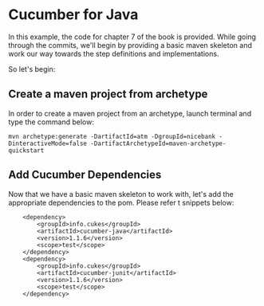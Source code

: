 # Cucumber for Java

In this example, the code for chapter 7 of the book is provided. While going through the commits, we'll begin by providing a basic maven skeleton and work our way towards the step definitions and implementations. 

So let's begin:

## Create a maven project from archetype

In order to create a maven project from an archetype, launch terminal and type the command below: 

`mvn archetype:generate -DartifactId=atm -DgroupId=nicebank -DinteractiveMode=false -DartifactArchetypeId=maven-archetype-quickstart`

## Add Cucumber Dependencies 

Now that we have a basic maven skeleton to work with, let's add the appropriate dependencies to the pom. Please refer t snippets below:

        <dependency>
            <groupId>info.cukes</groupId>
            <artifactId>cucumber-java</artifactId>
            <version>1.1.6</version>
            <scope>test</scope>
        </dependency>
        <dependency>
            <groupId>info.cukes</groupId>
            <artifactId>cucumber-junit</artifactId>
            <version>1.1.6</version>
            <scope>test</scope>
        </dependency>
